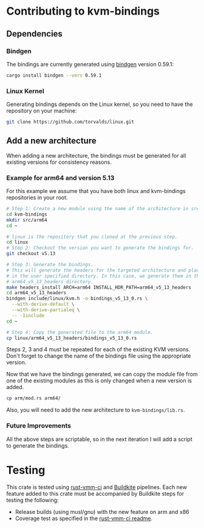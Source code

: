 # Contributing to kvm-bindings

## Dependencies

### Bindgen
The bindings are currently generated using
[bindgen](https://crates.io/crates/bindgen) version 0.59.1:
```bash
cargo install bindgen --vers 0.59.1
```

### Linux Kernel
Generating bindings depends on the Linux kernel, so you need to have the
repository on your machine:

```bash
git clone https://github.com/torvalds/linux.git
```

## Add a new architecture
When adding a new architecture, the bindings must be generated for all existing
versions for consistency reasons.

### Example for arm64 and version 5.13

For this example we assume that you have both linux and kvm-bindings
repositories in your root.

```bash
# Step 1: Create a new module using the name of the architecture in src/
cd kvm-bindings
mkdir src/arm64
cd ~

# linux is the repository that you cloned at the previous step.
cd linux
# Step 2: Checkout the version you want to generate the bindings for.
git checkout v5.13

# Step 3: Generate the bindings.
# This will generate the headers for the targeted architecture and place them
# in the user specified directory. In this case, we generate them in the
# arm64_v5_13_headers directory.
make headers_install ARCH=arm64 INSTALL_HDR_PATH=arm64_v5_13_headers
cd arm64_v5_13_headers
bindgen include/linux/kvm.h -o bindings_v5_13_0.rs \
  --with-derive-default \
  --with-derive-partialeq \
  -- -Iinclude
cd ~

# Step 4: Copy the generated file to the arm64 module.
cp linux/arm64_v5_13_headers/bindings_v5_13_0.rs
```

Steps 2, 3 and 4 must be repeated for each of the existing KVM versions. Don't
forget to change the name of the bindings file using the appropriate version.

Now that we have the bindings generated, we can copy the module file from
one of the existing modules as this is only changed when a new version is
added.

```bash
cp arm/mod.rs arm64/
```

Also, you will need to add the new architecture to `kvm-bindings/lib.rs`.

### Future Improvements
All the above steps are scriptable, so in the next iteration I will add a
script to generate the bindings.

# Testing

This crate is tested using
[rust-vmm-ci](https://github.com/rust-vmm/rust-vmm-ci) and
[Buildkite](https://buildkite.com/) pipelines. Each new feature added to this crate must be
accompanied by Buildkite steps for testing the following:
- Release builds (using musl/gnu) with the new feature on arm and x86
- Coverage test as specified in the
[rust-vmm-ci readme](https://github.com/rust-vmm/rust-vmm-ci#getting-started-with-rust-vmm-ci).
